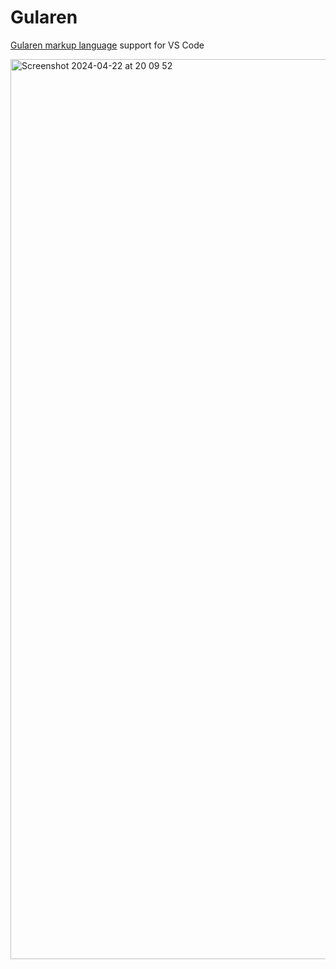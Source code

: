 # Gularen
[Gularen markup language](https://github.com/noorwachid/gularen) support for VS Code

<img width="1440" alt="Screenshot 2024-04-22 at 20 09 52" src="https://github.com/noorwachid/vscode-gularen/assets/42460975/11b90512-3fd4-4d5b-aebb-b94286a27cca">
